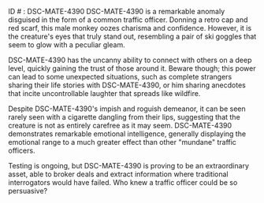 ID # : DSC-MATE-4390
DSC-MATE-4390 is a remarkable anomaly disguised in the form of a common traffic officer. Donning a retro cap and red scarf, this male monkey oozes charisma and confidence. However, it is the creature's eyes that truly stand out, resembling a pair of ski goggles that seem to glow with a peculiar gleam.

DSC-MATE-4390 has the uncanny ability to connect with others on a deep level, quickly gaining the trust of those around it. Beware though; this power can lead to some unexpected situations, such as complete strangers sharing their life stories with DSC-MATE-4390, or him sharing anecdotes that incite uncontrollable laughter that spreads like wildfire. 

Despite DSC-MATE-4390's impish and roguish demeanor, it can be seen rarely seen with a cigarette dangling from their lips, suggesting that the creature is not as entirely carefree as it may seem. DSC-MATE-4390 demonstrates remarkable emotional intelligence, generally displaying the emotional range to a much greater effect than other "mundane" traffic officers. 

Testing is ongoing, but DSC-MATE-4390 is proving to be an extraordinary asset, able to broker deals and extract information where traditional interrogators would have failed. Who knew a traffic officer could be so persuasive?